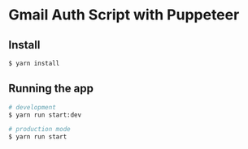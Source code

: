 # Gmail Auth Script with Puppeteer

## Install
```bash
$ yarn install
```

## Running the app
```bash
# development
$ yarn run start:dev

# production mode
$ yarn run start
```

